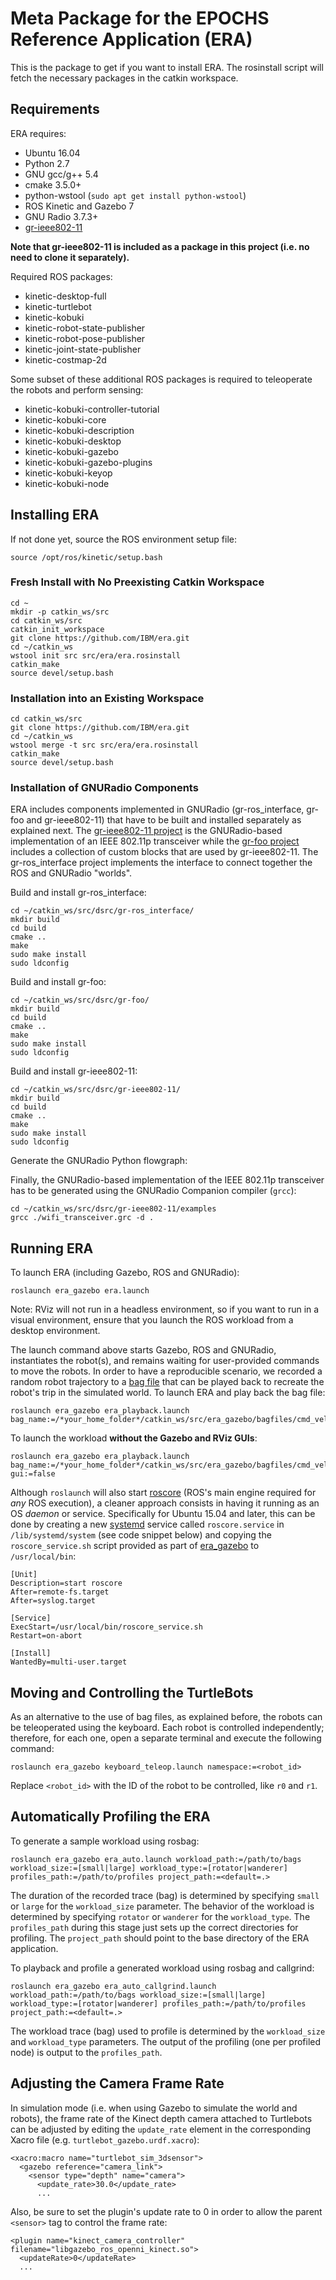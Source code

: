 # Meta Package for the EPOCHS Reference Application (ERA)

This is the package to get if you want to install ERA. The rosinstall script will fetch the necessary packages in the catkin workspace.


## Requirements

ERA requires:
 - Ubuntu 16.04
 - Python 2.7
 - GNU gcc/g++ 5.4
 - cmake 3.5.0+
 - python-wstool (`sudo apt get install python-wstool`)
 - ROS Kinetic and Gazebo 7
 - GNU Radio 3.7.3+
 - <a href="https://github.com/bastibl/gr-ieee802-11" target="_blank">gr-ieee802-11</a>

**Note that gr-ieee802-11 is included as a package in this project (i.e. no need to clone it separately).**
 

Required ROS packages:
 - kinetic-desktop-full
 - kinetic-turtlebot
 - kinetic-kobuki
 - kinetic-robot-state-publisher
 - kinetic-robot-pose-publisher
 - kinetic-joint-state-publisher
 - kinetic-costmap-2d

Some subset of these additional ROS packages is required to teleoperate the robots and perform sensing:
 - kinetic-kobuki-controller-tutorial
 - kinetic-kobuki-core
 - kinetic-kobuki-description
 - kinetic-kobuki-desktop
 - kinetic-kobuki-gazebo
 - kinetic-kobuki-gazebo-plugins
 - kinetic-kobuki-keyop
 - kinetic-kobuki-node


## Installing ERA

If not done yet, source the ROS environment setup file:

```
source /opt/ros/kinetic/setup.bash
```

### Fresh Install with No Preexisting Catkin Workspace

```
cd ~
mkdir -p catkin_ws/src
cd catkin_ws/src
catkin_init_workspace
git clone https://github.com/IBM/era.git
cd ~/catkin_ws
wstool init src src/era/era.rosinstall
catkin_make
source devel/setup.bash
```

### Installation into an Existing Workspace

```
cd catkin_ws/src
git clone https://github.com/IBM/era.git
cd ~/catkin_ws
wstool merge -t src src/era/era.rosinstall
catkin_make
source devel/setup.bash
```

### Installation of GNURadio Components

ERA includes components implemented in GNURadio (gr-ros_interface, gr-foo and gr-ieee802-11) that have to be built and installed separately as explained next. The <a href="https://github.com/bastibl/gr-ieee802-11" target="_blank">gr-ieee802-11 project</a> is the GNURadio-based implementation of an IEEE 802.11p transceiver while the <a href="https://github.com/bastibl/gr-foo" target="_blank">gr-foo project</a> includes a collection of custom blocks that are used by gr-ieee802-11. The gr-ros_interface project implements the interface to connect together the ROS and GNURadio "worlds".

Build and install gr-ros_interface:

```
cd ~/catkin_ws/src/dsrc/gr-ros_interface/
mkdir build
cd build
cmake ..
make
sudo make install
sudo ldconfig
```

Build and install gr-foo:

```
cd ~/catkin_ws/src/dsrc/gr-foo/
mkdir build
cd build
cmake ..
make
sudo make install
sudo ldconfig
```

Build and install gr-ieee802-11:

```
cd ~/catkin_ws/src/dsrc/gr-ieee802-11/
mkdir build
cd build
cmake ..
make
sudo make install
sudo ldconfig
```

Generate the GNURadio Python flowgraph:

Finally, the GNURadio-based implementation of the IEEE 802.11p transceiver has to be generated using the GNURadio Companion compiler (`grcc`):

```
cd ~/catkin_ws/src/dsrc/gr-ieee802-11/examples
grcc ./wifi_transceiver.grc -d .
```


## Running ERA

To launch ERA (including Gazebo, ROS and GNURadio):

```
roslaunch era_gazebo era.launch
```
Note: RViz will not run in a headless environment, so if you want to run in a visual environment, ensure that you launch the ROS workload from a desktop environment.

The launch command above starts Gazebo, ROS and GNURadio, instantiates the robot(s), and remains waiting for user-provided commands to move the robots. In order to have a reproducible scenario, we recorded a random robot trajectory to a <a href="http://wiki.ros.org/Bags" target="_blank">bag file</a> that can be played back to recreate the robot's trip in the simulated world. To launch ERA and play back the bag file:

```
roslaunch era_gazebo era_playback.launch bag_name:=/*your_home_folder*/catkin_ws/src/era_gazebo/bagfiles/cmd_vel_r0.bag
```

To launch the workload **without the Gazebo and RViz GUIs**:

```
roslaunch era_gazebo era_playback.launch bag_name:=/*your_home_folder*/catkin_ws/src/era_gazebo/bagfiles/cmd_vel_r0.bag gui:=false
```

Although `roslaunch` will also start <a href="http://wiki.ros.org/roscore" target="_blank">roscore</a> (ROS's main engine required for _any_ ROS execution), a cleaner approach consists in having it running as an OS _daemon_ or service. Specifically for Ubuntu 15.04 and later, this can be done by creating a new <a href="https://wiki.ubuntu.com/SystemdForUpstartUsers" target="_blank">systemd</a> service called `roscore.service` in `/lib/systemd/system` (see code snippet below) and copying the `roscore_service.sh` script provided as part of <a href="https://github.com/IBM/era_gazebo" target="_blank">era_gazebo</a> to `/usr/local/bin`:

```
[Unit]
Description=start roscore
After=remote-fs.target
After=syslog.target

[Service]
ExecStart=/usr/local/bin/roscore_service.sh
Restart=on-abort

[Install]
WantedBy=multi-user.target
```


## Moving and Controlling the TurtleBots

As an alternative to the use of bag files, as explained before, the robots can be teleoperated using the keyboard. Each robot is controlled independently; therefore, for each one, open a separate terminal and execute the following command:

```
roslaunch era_gazebo keyboard_teleop.launch namespace:=<robot_id>
```

Replace `<robot_id>` with the ID of the robot to be controlled, like `r0` and `r1`.


## Automatically Profiling the ERA

To generate a sample workload using rosbag:

```
roslaunch era_gazebo era_auto.launch workload_path:=/path/to/bags workload_size:=[small|large] workload_type:=[rotator|wanderer] profiles_path:=/path/to/profiles project_path:=<default=.>
```

The duration of the recorded trace (bag) is determined by specifying `small` or `large` for the `workload_size` parameter. The behavior of the workload is determined by specifying `rotator` or `wanderer` for the `workload_type`. The `profiles_path` during this stage just sets up the correct directories for profiling. The `project_path` should point to the base directory of the ERA application.

To playback and profile a generated workload using rosbag and callgrind:

```
roslaunch era_gazebo era_auto_callgrind.launch workload_path:=/path/to/bags workload_size:=[small|large] workload_type:=[rotator|wanderer] profiles_path:=/path/to/profiles project_path:=<default=.>
```

The workload trace (bag) used to profile is determined by the `workload_size` and `workload_type` parameters. The output of the profiling (one per profiled node) is output to the `profiles_path`.


## Adjusting the Camera Frame Rate

In simulation mode (i.e. when using Gazebo to simulate the world and robots), the frame rate of the Kinect depth camera attached to Turtlebots can be adjusted by editing the `update_rate` element in the corresponding Xacro file (e.g. `turtlebot_gazebo.urdf.xacro`):

```
<xacro:macro name="turtlebot_sim_3dsensor">
  <gazebo reference="camera_link">  
    <sensor type="depth" name="camera">
      <update_rate>30.0</update_rate>
      ...
```

Also, be sure to set the plugin's update rate to 0 in order to allow the parent `<sensor>` tag to control the frame rate:

```
<plugin name="kinect_camera_controller" filename="libgazebo_ros_openni_kinect.so">
  <updateRate>0</updateRate>
  ...
```


